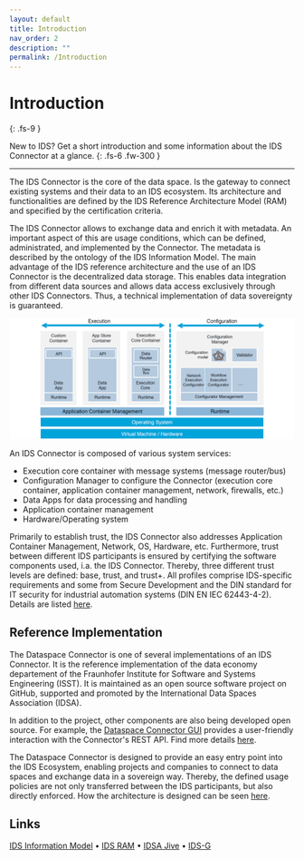 ```yaml
---
layout: default
title: Introduction
nav_order: 2
description: ""
permalink: /Introduction
---
```


# Introduction
{: .fs-9 }

New to IDS? Get a short introduction and some information about the IDS Connector at a glance.
{: .fs-6 .fw-300 }

---

The IDS Connector is the core of the data space. Is the gateway to connect existing systems and
their data to an IDS ecosystem. Its architecture and functionalities are defined by the IDS
Reference Architecture Model (RAM) and specified by the certification criteria.

The IDS Connector allows to exchange data and enrich it with metadata. An important aspect of this
are usage conditions, which can be defined, administrated, and implemented by the Connector. The
metadata is described by the ontology of the IDS Information Model. The main advantage of the IDS
reference architecture and the use of an IDS Connector is the decentralized data storage. This
enables data integration from different data sources and allows data access exclusively through
other IDS Connectors. Thus, a technical implementation of data sovereignty is guaranteed.

![RAM Connector Architecture](../assets/images/ram_architecture.png)

An IDS Connector is composed of various system services:
* Execution core container with message systems (message router/bus)
* Configuration Manager to configure the Connector (execution core container, application container
  management, network, firewalls, etc.)
* Data Apps for data processing and handling
* Application container management
* Hardware/Operating system

Primarily to establish trust, the IDS Connector also addresses Application Container Management,
Network, OS, Hardware, etc. Furthermore, trust between different IDS participants is ensured by
certifying the software components used, i.a. the IDS Connector. Thereby, three different trust
levels are defined: base, trust, and trust+. All profiles comprise IDS-specific requirements and
some from Secure Development and the DIN standard for IT security for industrial automation systems
(DIN EN IEC 62443-4-2). Details are listed [here](roadmap/concept.md).

## Reference Implementation

The Dataspace Connector is one of several implementations of an IDS Connector. It is the reference
implementation of the data economy departement of the Fraunhofer Institute for Software and Systems
Engineering (ISST). It is maintained as an open source software project on GitHub, supported and
promoted by the International Data Spaces Association (IDSA).

In addition to the project, other components are also being developed open source. For example, the
[Dataspace Connector GUI](https://github.com/International-Data-Spaces-Association/DataspaceConnectorUI)
provides a user-friendly interaction with the Connector's REST API. Find more details [here](features.md#libraries).

The Dataspace Connector is designed to provide an easy entry point into the IDS Ecosystem, enabling
projects and companies to connect to data spaces and exchange data in a sovereign way. Thereby, the
defined usage policies are not only transferred between the IDS participants, but also directly
enforced. How the architecture is designed can be seen [here](documentation/v5/architecture.md).


## Links

[IDS Information Model](https://international-data-spaces-association.github.io/InformationModel/docs/index.html) •
[IDS RAM](https://internationaldataspaces.org/use/reference-architecture/) •
[IDSA Jive](https://internationaldataspaces.org/make/communities/) •
[IDS-G](https://github.com/International-Data-Spaces-Association/IDS-G)
